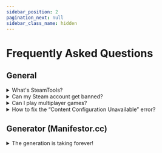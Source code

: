 ```yaml
---
sidebar_position: 2
pagination_next: null
sidebar_class_name: hidden
---
```


# Frequently Asked Questions

## General
<details>
<summary>What's SteamTools?</summary>

It's a tool developed by chinese hackers used for injecting Lua & Manifest files into Steam.

</details>

<details>
<summary>Can my Steam account get banned?</summary>

No. The games you add with SteamTools are fully client-side, and are not visible to Steam servers.

</details>

<details>
<summary>Can I play multiplayer games?</summary>

Yes, but you need to install an online fix. [More info]([/beginners_guide/playing_multiplayer_games])

</details>

<details>
<summary>How to fix the “Content Configuration Unavailable” error?</summary>

Go to `C:\Program Files (x86)\Steam\appcache` and delete the `appinfo.vdf` file.

</details>

## Generator (Manifestor.cc)

<details>
<summary>The generation is taking forever!</summary>

That happens when the game you're downloading has a lot of DLCs

</details>
